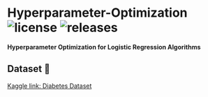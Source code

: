 # Hyperparameter-Optimization ![license](https://img.shields.io/github/license/alifrmf/Hyperparameter-Optimization.svg) ![releases](https://img.shields.io/github/release/alifrmf/Hyperparameter-Optimization.svg)

**Hyperparameter Optimization for Logistic Regression Algorithms**

## Dataset 📔

[Kaggle link: Diabetes Dataset](https://www.kaggle.com/datasets/mathchi/diabetes-data-set)
